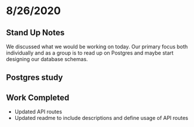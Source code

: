 # 8/26/2020

## Stand Up Notes

We discussed what we would be working on today. Our primary focus both individually and as a group is to read up on Postgres and maybe start designing our database schemas.

## Postgres study

## Work Completed

- Updated API routes
- Updated readme to include descriptions and define usage of API routes